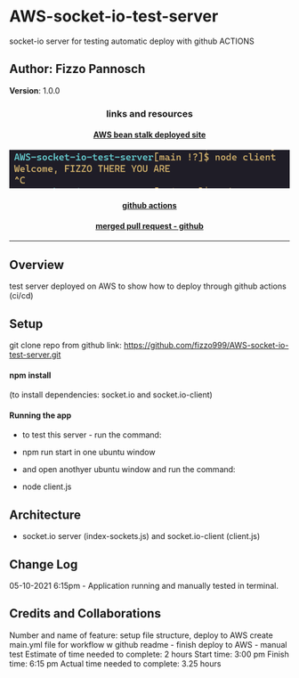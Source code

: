 # AWS-socket-io-test-server

socket-io server for testing automatic deploy with github ACTIONS

## Author: Fizzo Pannosch

**Version**: 1.0.0

<!-- (increment the patch/fix version number if you make more commits past your first submission) -->

### <center> links and resources </center>

#### <center> [AWS bean stalk deployed site](http://fizzosocketioservertest-env.eba-6g4rpcpc.us-west-2.elasticbeanstalk.com/) </center>


![console.log printout of app running](./assets/2025.PNG)

#### <center> [github actions](https://github.com/fizzo999/AWS-socket-io-test-server/actions/runs/829958299) </center>

#### <center> [merged pull request - github](https://github.com/fizzo999/AWS-socket-io-test-server/pull/1) </center>


<hr>


## Overview

test server deployed on AWS to show how to deploy through github actions (ci/cd)

## Setup

git clone repo from github link:
https://github.com/fizzo999/AWS-socket-io-test-server.git

#### npm install

(to install dependencies: socket.io and socket.io-client)

#### Running the app

+ to test this server - run the command:

+ npm run start in one ubuntu window

+ and open anothyer ubuntu window and run the command:

+ node client.js


## Architecture

- socket.io server (index-sockets.js) and socket.io-client (client.js)

## Change Log

05-10-2021 6:15pm - Application running and manually tested in terminal.

## Credits and Collaborations

Number and name of feature: setup file structure, deploy to AWS create main.yml file for workflow w github readme - finish deploy to AWS - manual test
Estimate of time needed to complete: 2 hours
Start time: 3:00 pm
Finish time: 6:15 pm
Actual time needed to complete: 3.25 hours

